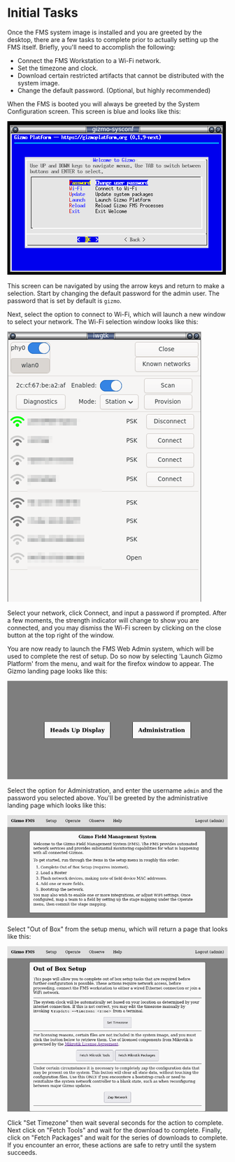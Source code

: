 # Initial Tasks

Once the FMS system image is installed and you are greeted by the
desktop, there are a few tasks to complete prior to actually setting
up the FMS itself.  Briefly, you'll need to accomplish the following:

  * Connect the FMS Workstation to a Wi-Fi network.
  * Set the timezone and clock.
  * Download certain restricted artifacts that cannot be distributed with the system image.
  * Change the default password. (Optional, but highly recommended)

When the FMS is booted you will always be greeted by the System
Configuration screen.  This screen is blue and looks like this:

![Gizmo SysConf screen](../../img/fms_gfx_sysconf.png)

This screen can be navigated by using the arrow keys and return to
make a selection.  Start by changing the default password for the
admin user.  The password that is set by default is `gizmo`.

Next, select the option to connect to Wi-Fi, which will launch a new
window to select your network.  The Wi-Fi selection window looks like
this:

![iwgtk setup screen](../../img/fms_gfx_iwgtk.png)

Select your network, click Connect, and input a password if prompted.
After a few moments, the strength indicator will change to show you
are connected, and you may dismiss the Wi-Fi screen by clicking on the
close button at the top right of the window.

You are now ready to launch the FMS Web Admin system, which will be
used to complete the rest of setup.  Do so now by selecting 'Launch
Gizmo Platform' from the menu, and wait for the firefox window to
appear.  The Gizmo landing page looks like this:

![gizmo web landing](../../img/fms_gfx_weblanding.png)

Select the option for Administration, and enter the username `admin`
and the password you selected above.  You'll be greeted by the
administrative landing page which looks like this:

![gizmo web admin](../../img/fms_gfx_adminlanding.png)

Select "Out of Box" from the setup menu, which will return a page that
looks like this:

![gizmo web oobe](../../img/fms_gfx_weboobe.png)

Click "Set Timezone" then wait several seconds for the action to
complete.  Next click on "Fetch Tools" and wait for the download to
complete.  Finally, click on "Fetch Packages" and wait for the series
of downloads to complete.  If you encounter an error, these actions
are safe to retry until the system succeeds.

